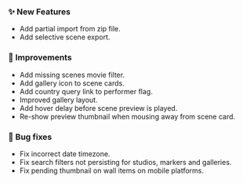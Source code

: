### ✨ New Features
* Add partial import from zip file.
* Add selective scene export.

### 🎨 Improvements
* Add missing scenes movie filter.
* Add gallery icon to scene cards.
* Add country query link to performer flag.
* Improved gallery layout.
* Add hover delay before scene preview is played.
* Re-show preview thumbnail when mousing away from scene card.

### 🐛 Bug fixes
* Fix incorrect date timezone.
* Fix search filters not persisting for studios, markers and galleries.
* Fix pending thumbnail on wall items on mobile platforms.
